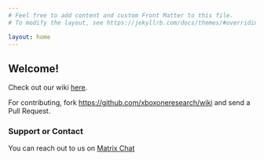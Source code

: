 ```yaml
---
# Feel free to add content and custom Front Matter to this file.
# To modify the layout, see https://jekyllrb.com/docs/themes/#overriding-theme-defaults

layout: home
---
```


## Welcome!

Check out our wiki [here](https://xboxoneresearch.github.io/wiki).

For contributing, fork <https://github.com/xboxoneresearch/wiki> and send a Pull Request.

### Support or Contact

You can reach out to us on [Matrix Chat](https://matrix.to/#/#xboxoneresearch_space:matrix.org)